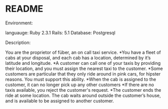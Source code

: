 # README

Environment:

languauge: Ruby 2.3.1
Rails: 5.1
Database: Postgresql

Description:

You are the proprietor of füber, an on call taxi service.
*You have a fleet of cabs at your disposal, and each cab has a location, determined by it’s latitude and longitude.
*A customer can call one of your taxis by providing their location, and you must assign the nearest taxi to the customer.
*Some customers are particular that they only ride around in pink cars, for hipster reasons. You must support this ability.
*When the cab is assigned to the customer, it can no longer pick up any other customers
*If there are no taxis available, you reject the customer's request.
*The customer ends the ride at some location. The cab waits around outside the customer’s house, and is available to be assigned to another customer.

